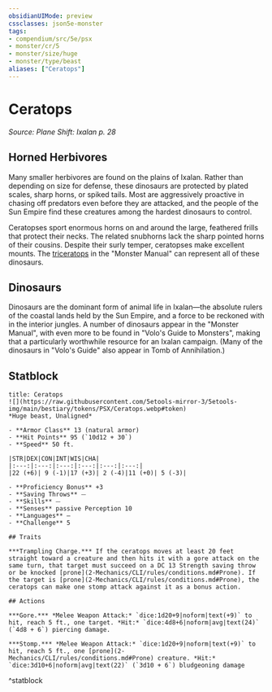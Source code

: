 ```yaml
---
obsidianUIMode: preview
cssclasses: json5e-monster
tags:
- compendium/src/5e/psx
- monster/cr/5
- monster/size/huge
- monster/type/beast
aliases: ["Ceratops"]
---
```

# Ceratops
*Source: Plane Shift: Ixalan p. 28*  

## Horned Herbivores

Many smaller herbivores are found on the plains of Ixalan. Rather than depending on size for defense, these dinosaurs are protected by plated scales, sharp horns, or spiked tails. Most are aggressively proactive in chasing off predators even before they are attacked, and the people of the Sun Empire find these creatures among the hardest dinosaurs to control.

Ceratopses sport enormous horns on and around the large, feathered frills that protect their necks. The related snubhorns lack the sharp pointed horns of their cousins. Despite their surly temper, ceratopses make excellent mounts. The [triceratops](2-Mechanics/CLI/bestiary/beast/triceratops.md) in the "Monster Manual" can represent all of these dinosaurs.

## Dinosaurs

Dinosaurs are the dominant form of animal life in Ixalan—the absolute rulers of the coastal lands held by the Sun Empire, and a force to be reckoned with in the interior jungles. A number of dinosaurs appear in the "Monster Manual", with even more to be found in "Volo's Guide to Monsters", making that a particularly worthwhile resource for an Ixalan campaign. (Many of the dinosaurs in "Volo's Guide" also appear in Tomb of Annihilation.)

## Statblock

```ad-statblock
title: Ceratops
![](https://raw.githubusercontent.com/5etools-mirror-3/5etools-img/main/bestiary/tokens/PSX/Ceratops.webp#token)
*Huge beast, Unaligned*

- **Armor Class** 13 (natural armor)
- **Hit Points** 95 (`10d12 + 30`)
- **Speed** 50 ft.

|STR|DEX|CON|INT|WIS|CHA|
|:---:|:---:|:---:|:---:|:---:|:---:|
|22 (+6)| 9 (-1)|17 (+3)| 2 (-4)|11 (+0)| 5 (-3)|

- **Proficiency Bonus** +3
- **Saving Throws** ⏤
- **Skills** ⏤
- **Senses** passive Perception 10
- **Languages** —
- **Challenge** 5

## Traits

***Trampling Charge.*** If the ceratops moves at least 20 feet straight toward a creature and then hits it with a gore attack on the same turn, that target must succeed on a DC 13 Strength saving throw or be knocked [prone](2-Mechanics/CLI/rules/conditions.md#Prone). If the target is [prone](2-Mechanics/CLI/rules/conditions.md#Prone), the ceratops can make one stomp attack against it as a bonus action.

## Actions

***Gore.*** *Melee Weapon Attack:* `dice:1d20+9|noform|text(+9)` to hit, reach 5 ft., one target. *Hit:* `dice:4d8+6|noform|avg|text(24)` (`4d8 + 6`) piercing damage.

***Stomp.*** *Melee Weapon Attack:* `dice:1d20+9|noform|text(+9)` to hit, reach 5 ft., one [prone](2-Mechanics/CLI/rules/conditions.md#Prone) creature. *Hit:* `dice:3d10+6|noform|avg|text(22)` (`3d10 + 6`) bludgeoning damage
```
^statblock